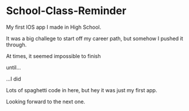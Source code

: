 # School-Class-Reminder

My first IOS app I made in High School. 

It was a big challege to start off my career path, but somehow I pushed it through. 

At times, it seemed impossible to finish 

until...



...I did

Lots of spaghetti code in here, but hey it was just my first app.

Looking forward to the next one. 

